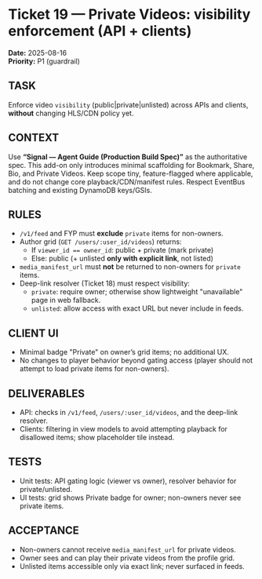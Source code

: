 # Ticket 19 — Private Videos: visibility enforcement (API + clients)
**Date:** 2025-08-16  
**Priority:** P1 (guardrail)

## TASK
Enforce video `visibility` (public|private|unlisted) across APIs and clients, **without** changing HLS/CDN policy yet.

## CONTEXT
Use **“Signal — Agent Guide (Production Build Spec)”** as the authoritative spec. This add-on only introduces minimal scaffolding for Bookmark, Share, Bio, and Private Videos. Keep scope tiny, feature-flagged where applicable, and do not change core playback/CDN/manifest rules. Respect EventBus batching and existing DynamoDB keys/GSIs.

## RULES
- `/v1/feed` and FYP must **exclude** `private` items for non-owners.
- Author grid (`GET /users/:user_id/videos`) returns:
  - If `viewer_id == owner_id`: public + private (mark private)
  - Else: public (+ unlisted **only with explicit link**, not listed)
- `media_manifest_url` must **not** be returned to non-owners for `private` items.
- Deep-link resolver (Ticket 18) must respect visibility:
  - `private`: require owner; otherwise show lightweight "unavailable" page in web fallback.
  - `unlisted`: allow access with exact URL but never include in feeds.

## CLIENT UI
- Minimal badge "Private" on owner’s grid items; no additional UX.
- No changes to player behavior beyond gating access (player should not attempt to load private items for non-owners).

## DELIVERABLES
- API: checks in `/v1/feed`, `/users/:user_id/videos`, and the deep-link resolver.
- Clients: filtering in view models to avoid attempting playback for disallowed items; show placeholder tile instead.

## TESTS
- Unit tests: API gating logic (viewer vs owner), resolver behavior for private/unlisted.
- UI tests: grid shows Private badge for owner; non-owners never see private items.

## ACCEPTANCE
- Non-owners cannot receive `media_manifest_url` for private videos.
- Owner sees and can play their private videos from the profile grid.
- Unlisted items accessible only via exact link; never surfaced in feeds.
